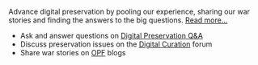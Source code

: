 Advance digital preservation by pooling our experience, sharing our war stories and finding the answers to the big questions. [Read more...](explore_main.html)

* Ask and answer questions on [Digital Preservation Q&A](http://qanda.digipres.org/)
* Discuss preservation issues on the [Digital Curation](https://groups.google.com/forum/forum/digital-curation) forum
* Share war stories on [OPF](http://openpreservation.org/knowledge/blogs/) blogs
